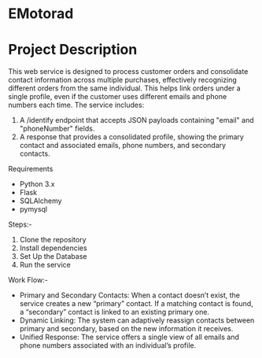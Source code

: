# EMotorad
# Project Description
This web service is designed to process customer orders and consolidate contact information across multiple purchases, effectively recognizing different orders from the same individual. This helps link orders under a single profile, even if the customer uses different emails and phone numbers each time.
The service includes:

1. A /identify endpoint that accepts JSON payloads containing "email" and "phoneNumber" fields.
2. A response that provides a consolidated profile, showing the primary contact and associated emails, phone numbers, and secondary contacts.

Requirements
* Python 3.x
* Flask
* SQLAlchemy
* pymysql

Steps:-
1. Clone the repository
2. Install dependencies
3. Set Up the Database
4. Run the service

Work Flow:-
* Primary and Secondary Contacts: When a contact doesn’t exist, the service creates a new “primary” contact. If a matching contact is found, a “secondary” contact is linked to an existing primary one.
* Dynamic Linking: The system can adaptively reassign contacts between primary and secondary, based on the new information it receives.
* Unified Response: The service offers a single view of all emails and phone numbers associated with an individual’s profile.
